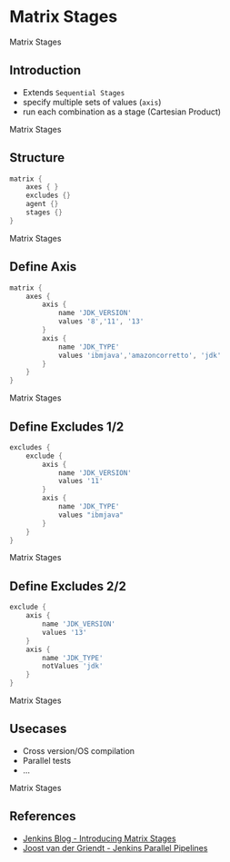 <!-- .slide: class="center" -->
# Matrix Stages


<!-- .slide: class="dark" -->
<div class="label">Matrix Stages</div>

## Introduction

* Extends `Sequential Stages`
* specify multiple sets of values (`axis`)
* run each combination as a stage (Cartesian Product)


<!-- .slide: class="dark" -->
<div class="label">Matrix Stages</div>

## Structure

```groovy
matrix {
    axes { }
    excludes {}
    agent {}
    stages {}
}
```


<!-- .slide: class="dark" -->
<div class="label">Matrix Stages</div>

## Define Axis

```groovy
matrix {
    axes {
        axis {
            name 'JDK_VERSION'
            values '8','11', '13'
        }
        axis {
            name 'JDK_TYPE'
            values 'ibmjava','amazoncorretto', 'jdk'
        }
    }
}
```


<!-- .slide: class="dark" -->
<div class="label">Matrix Stages</div>

## Define Excludes 1/2

```groovy
excludes {
    exclude {
        axis {
            name 'JDK_VERSION'
            values '11'
        }
        axis {
            name 'JDK_TYPE'
            values "ibmjava"
        }
    }
}
```


<!-- .slide: class="dark" -->
<div class="label">Matrix Stages</div>

## Define Excludes 2/2

```groovy
exclude {
    axis {
        name 'JDK_VERSION'
        values '13'
    }
    axis {
        name 'JDK_TYPE'
        notValues 'jdk'
    }
}
```


<!-- .slide: class="dark" -->
<div class="label">Matrix Stages</div>

## Usecases

* Cross version/OS compilation
* Parallel tests
* ...


<!-- .slide: class="dark" -->
<div class="label">Matrix Stages</div>

## References

* [Jenkins Blog - Introducing Matrix Stages](https://jenkins.io/blog/2019/11/22/welcome-to-the-matrix/)
* [Joost van der Griendt - Jenkins Parallel Pipelines](https://joostvdg.github.io/jenkins-pipeline/jenkins-parallel-pipeline/#parallel-pipeline)

